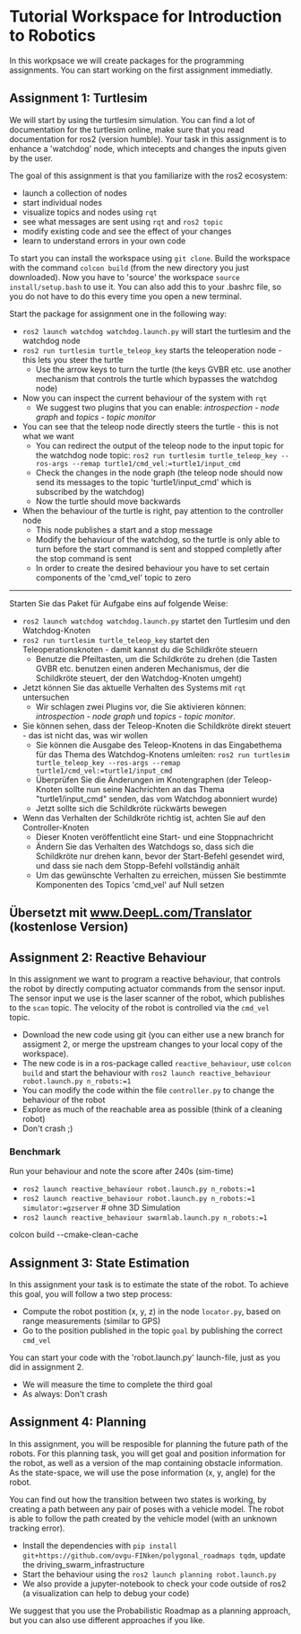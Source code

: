 # Tutorial Workspace for Introduction to Robotics

In this workpsace we will create packages for the programming assignments.
You can start working on the first assignment immediatly.

## Assignment 1: Turtlesim

We will start by using the turtlesim simulation. You can find a lot of documentation for the turtlesim online, make sure that you read documentation for ros2 (version humble).
Your task in this assignment is to enhance a 'watchdog' node, which intecepts and changes the inputs given by the user.

The goal of this assignment is that you familiarize with the ros2 ecosystem:
- launch a collection of nodes
- start individual nodes
- visualize topics and nodes using `rqt`
- see what messages are sent using `rqt` and `ros2 topic`
- modify existing code and see the effect of your changes
- learn to understand errors in your own code

To start you can install the workspace using `git clone`.
Build the workspace with the command `colcon build` (from the new directory you just downloaded). Now you have to 'source' the workspace `source install/setup.bash` to use it. You can also add this to your .bashrc file, so you do not have to do this every time you open a new terminal.

Start the package for assignment one in the following way:
- `ros2 launch watchdog watchdog.launch.py` will start the turtlesim and the watchdog node
- `ros2 run turtlesim turtle_teleop_key` starts the teleoperation node - this lets you steer the turtle
    - Use the arrow keys to turn the turtle (the keys GVBR etc. use another mechanism that controls the turtle which bypasses the watchdog node)
- Now you can inspect the current behaviour of the system with `rqt`
    - We suggest two plugins that you can enable: *introspection - node graph* and *topics - topic monitor*
- You can see that the teleop node directly steers the turtle - this is not what we want
    - You can redirect the output of the teleop node to the input topic for the watchdog node topic: `ros2 run turtlesim turtle_teleop_key --ros-args --remap turtle1/cmd_vel:=turtle1/input_cmd`
    - Check the changes in the node graph (the teleop node should now send its messages to the topic 'turtle1/input_cmd' which is subscribed by the watchdog)
    - Now the turtle should move backwards
- When the behaviour of the turtle is right, pay attention to the controller node
    - This node publishes a start and a stop message
    - Modify the behaviour of the watchdog, so the turtle is only able to turn before the start command is sent and stopped completly after the stop command is sent
    - In order to create the desired behaviour you have to set certain components of the 'cmd_vel' topic to zero

---
Starten Sie das Paket für Aufgabe eins auf folgende Weise:
- `ros2 launch watchdog watchdog.launch.py` startet den Turtlesim und den Watchdog-Knoten
- `ros2 run turtlesim turtle_teleop_key` startet den Teleoperationsknoten - damit kannst du die Schildkröte steuern
    - Benutze die Pfeiltasten, um die Schildkröte zu drehen (die Tasten GVBR etc. benutzen einen anderen Mechanismus, der die Schildkröte steuert, der den Watchdog-Knoten umgeht)
- Jetzt können Sie das aktuelle Verhalten des Systems mit `rqt` untersuchen
    - Wir schlagen zwei Plugins vor, die Sie aktivieren können: *introspection - node graph* und *topics - topic monitor*.
- Sie können sehen, dass der Teleop-Knoten die Schildkröte direkt steuert - das ist nicht das, was wir wollen
    - Sie können die Ausgabe des Teleop-Knotens in das Eingabethema für das Thema des Watchdog-Knotens umleiten: `ros2 run turtlesim turtle_teleop_key --ros-args --remap turtle1/cmd_vel:=turtle1/input_cmd`
    - Überprüfen Sie die Änderungen im Knotengraphen (der Teleop-Knoten sollte nun seine Nachrichten an das Thema "turtle1/input_cmd" senden, das vom Watchdog abonniert wurde)
    - Jetzt sollte sich die Schildkröte rückwärts bewegen
- Wenn das Verhalten der Schildkröte richtig ist, achten Sie auf den Controller-Knoten
    - Dieser Knoten veröffentlicht eine Start- und eine Stoppnachricht
    - Ändern Sie das Verhalten des Watchdogs so, dass sich die Schildkröte nur drehen kann, bevor der Start-Befehl gesendet wird, und dass sie nach dem Stopp-Befehl vollständig anhält
    - Um das gewünschte Verhalten zu erreichen, müssen Sie bestimmte Komponenten des Topics 'cmd_vel' auf Null setzen

Übersetzt mit www.DeepL.com/Translator (kostenlose Version)
---

## Assignment 2: Reactive Behaviour

In this assignment we want to program a reactive behaviour, that controls the robot by directly computing actuator commands from the sensor input. The sensor input we use is the laser scanner of the robot, which publishes to the `scan` topic. The velocity of the robot is controlled via the `cmd_vel` topic.

- Download the new code using git (you can either use a new branch for assigment 2, or merge the upstream changes to your local copy of the workspace).
- The new code is in a ros-package called `reactive_behaviour`, use `colcon build` and start the behaviour with `ros2 launch reactive_behaviour robot.launch.py n_robots:=1`
- You can modify the code within the file `controller.py` to change the behaviour of the robot
- Explore as much of the reachable area as possible (think of a cleaning robot)
- Don't crash ;)

### Benchmark
Run your behaviour and note the score after 240s (sim-time)
- `ros2 launch reactive_behaviour robot.launch.py n_robots:=1`
- `ros2 launch reactive_behaviour robot.launch.py n_robots:=1 simulator:=gzserver` # ohne 3D Simulation
- `ros2 launch reactive_behaviour swarmlab.launch.py n_robots:=1`

colcon build --cmake-clean-cache

## Assignment 3: State Estimation

In this assignment your task is to estimate the state of the robot. To achieve this goal, you will follow a two step process:
- Compute the robot postition (x, y, z) in the node `locator.py`, based on range measurements (similar to GPS)
- Go to the position published in the topic `goal` by publishing the correct `cmd_vel`

You can start your code with the 'robot.launch.py' launch-file, just as you did in assignment 2.

- We will measure the time to complete the third goal
- As always: Don't crash

## Assignment 4: Planning

In this assignment, you will be resposible for planning the future path of the robots. For this planning task, you will get goal and position information for the robot, as well as a version of the map containing obstacle information.
As the state-space, we will use the pose information (x, y, angle) for the robot.

You can find out how the transition between two states is working, by creating a path between any pair of poses with a vehicle model. The robot is able to follow the path created by the vehicle model (with an unknown tracking error).

- Install the dependencies with `pip install git+https://github.com/ovgu-FINken/polygonal_roadmaps tqdm`, update the driving_swarm_infrastructure
- Start the behaviour using the `ros2 launch planning robot.launch.py`
- We also provide a jupyter-notebook to check your code outside of ros2 (a visualization can help to debug your code)


We suggest that you use the Probabilistic Roadmap as a planning approach, but you can also use different approaches if you like.

